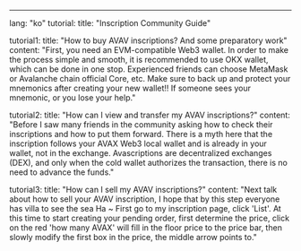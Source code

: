 ---
lang: "ko"
tutorial:
  title: "Inscription Community Guide"

tutorial1:
  title: "How to buy AVAV inscriptions? And some preparatory work"
  content: "First, you need an EVM-compatible Web3 wallet. In order to make the process simple and smooth, it is recommended to use OKX wallet, which can be done in one stop. Experienced friends can choose MetaMask or Avalanche chain official Core, etc. Make sure to back up and protect your mnemonics after creating your new wallet!! If someone sees your mnemonic, or you lose your help."

tutorial2:
  title: "How can I view and transfer my AVAV inscriptions?"
  content: "Before I saw many friends in the community asking how to check their inscriptions and how to put them forward. There is a myth here that the inscription follows your AVAX Web3 local wallet and is already in your wallet, not in the exchange. Avascriptions are decentralized exchanges (DEX), and only when the cold wallet authorizes the transaction, there is no need to advance the funds."


tutorial3:
  title: "How can I sell my AVAV inscriptions?"
  content: "Next talk about how to sell your AVAV inscription, I hope that by this step everyone has villa to see the sea Ha ~ First go to my inscription page, click 'List'. At this time to start creating your pending order, first determine the price, click on the red 'how many AVAX' will fill in the floor price to the price bar, then slowly modify the first box in the price, the middle arrow points to."